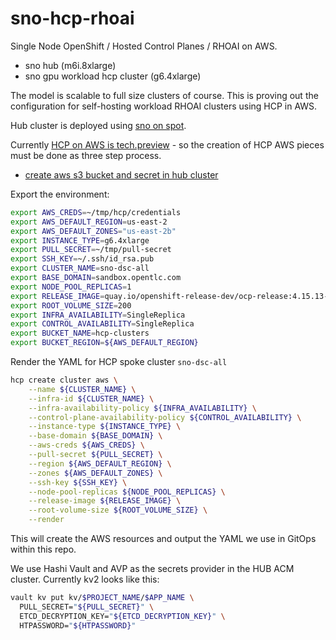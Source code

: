 # sno-hcp-rhoai

Single Node OpenShift / Hosted Control Planes / RHOAI on AWS.

- sno hub (m6i.8xlarge)
- sno gpu workload hcp cluster (g6.4xlarge)

The model is scalable to full size clusters of course. This is proving out the configuration for self-hosting workload RHOAI clusters using HCP in AWS.

Hub cluster is deployed using [sno on spot](https://github.com/eformat/sno-for-100).

Currently [HCP on AWS is tech.preview](https://access.redhat.com/documentation/en-us/red_hat_advanced_cluster_management_for_kubernetes/2.10/html-single/clusters/index#hosting-service-cluster-configure-aws) - so the creation of HCP AWS  pieces must be done as three step process.

- [create aws s3 bucket and secret in hub cluster](https://access.redhat.com/documentation/en-us/red_hat_advanced_cluster_management_for_kubernetes/2.10/html-single/clusters/index#hosted-create-aws-secret)

Export the environment:

```bash
export AWS_CREDS=~/tmp/hcp/credentials
export AWS_DEFAULT_REGION=us-east-2
export AWS_DEFAULT_ZONES="us-east-2b"
export INSTANCE_TYPE=g6.4xlarge
export PULL_SECRET=~/tmp/pull-secret
export SSH_KEY=~/.ssh/id_rsa.pub
export CLUSTER_NAME=sno-dsc-all
export BASE_DOMAIN=sandbox.opentlc.com
export NODE_POOL_REPLICAS=1
export RELEASE_IMAGE=quay.io/openshift-release-dev/ocp-release:4.15.13-multi
export ROOT_VOLUME_SIZE=200
export INFRA_AVAILABILITY=SingleReplica
export CONTROL_AVAILABILITY=SingleReplica
export BUCKET_NAME=hcp-clusters
export BUCKET_REGION=${AWS_DEFAULT_REGION}
```

Render the YAML for HCP spoke cluster `sno-dsc-all`

```bash
hcp create cluster aws \
    --name ${CLUSTER_NAME} \
    --infra-id ${CLUSTER_NAME} \
    --infra-availability-policy ${INFRA_AVAILABILITY} \
    --control-plane-availability-policy ${CONTROL_AVAILABILITY} \
    --instance-type ${INSTANCE_TYPE} \
    --base-domain ${BASE_DOMAIN} \
    --aws-creds ${AWS_CREDS} \
    --pull-secret ${PULL_SECRET} \
    --region ${AWS_DEFAULT_REGION} \
    --zones ${AWS_DEFAULT_ZONES} \
    --ssh-key ${SSH_KEY} \
    --node-pool-replicas ${NODE_POOL_REPLICAS} \
    --release-image ${RELEASE_IMAGE} \
    --root-volume-size ${ROOT_VOLUME_SIZE} \
    --render
```

This will create the AWS resources and output the YAML we use in GitOps within this repo.

We use Hashi Vault and AVP as the secrets provider in the HUB ACM cluster. Currently kv2 looks like this:

```bash
vault kv put kv/$PROJECT_NAME/$APP_NAME \
  PULL_SECRET="${PULL_SECRET}" \
  ETCD_DECRYPTION_KEY="${ETCD_DECRYPTION_KEY}" \
  HTPASSWORD="${HTPASSWORD}"
```
